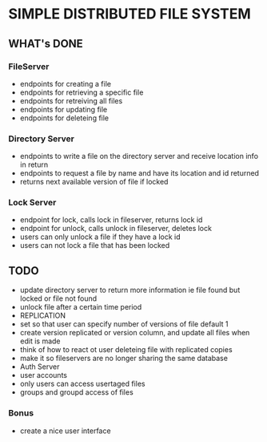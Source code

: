 # SIMPLE DISTRIBUTED FILE SYSTEM

## WHAT's DONE

### FileServer
* endpoints for creating a file
* endpoints for retrieving a specific file
* endpoints for retreiving all files
* endpoints for updating file
* endpoints for deleteing file

### Directory Server
* endpoints to write a file on the directory server and receive location info in return
* endpoints to request a file by name and have its location and id returned
* returns next available version of file if locked

### Lock Server
* endpoint for lock, calls lock in fileserver, returns lock id
* endpoint for unlock, calls unlock in fileserver, deletes lock
* users can only unlock a file if they have a lock id
* users can not lock a file that has been locked

## TODO
* update directory server to return more information ie file found but locked or file not found
* unlock file after a certain time period
* REPLICATION
* set so that user can specify number of versions of file default 1
* create version replicated or version column, and update all files when edit is made
* think of how to react ot user deleteing file with replicated copies
* make it so fileservers are no longer sharing the same database
* Auth Server
* user accounts
* only users can access usertaged files
* groups and groupd access of files

### Bonus
* create a nice user interface
